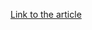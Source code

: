 [Link to the article](https://pwc.com/gx/en/issues/cybersecurity/cyber-threat-intelligence/threat-actor-of-in-tur-est.html)
